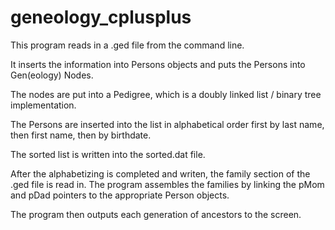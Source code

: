 # geneology_cplusplus

This program reads in a .ged file from the command line.

It inserts the information into Persons objects and puts the Persons into Gen(eology) Nodes. 

The nodes are put into a Pedigree, which is a doubly linked list / binary tree implementation.

The Persons are inserted into the list in alphabetical order first by last name, then first name, 
then by birthdate. 

The sorted list is written into the sorted.dat file. 

After the alphabetizing is completed and writen, the family section of the .ged file is read in. 
The program assembles the families by linking the pMom and pDad pointers to the appropriate Person objects.

The program then outputs each generation of ancestors to the screen.
